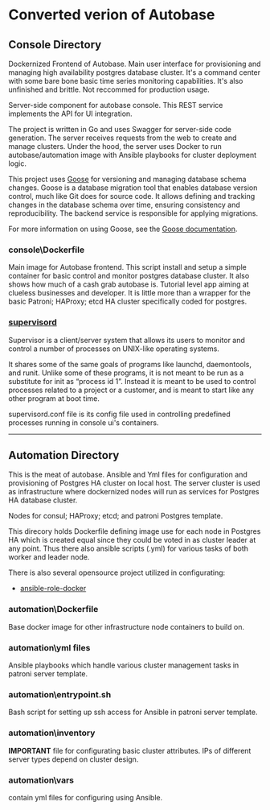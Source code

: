 # Converted verion of Autobase

## Console Directory

Dockernized Frontend of Autobase. Main user interface for provisioning and managing high availability postgres database cluster. It's a command center with some bare bone basic time series monitoring capabilities. It's also unfinished and brittle. Not reccommed for production usage.

Server-side component for autobase console. This REST service implements the API for UI integration.

The project is written in Go and uses Swagger for server-side code generation. The server receives requests from the web to create and manage clusters. Under the hood, the server uses Docker to run autobase/automation image with Ansible playbooks for cluster deployment logic.

This project uses [Goose](https://github.com/pressly/goose) for versioning and managing database schema changes. Goose is a database migration tool that enables database version control, much like Git does for source code. It allows defining and tracking changes in the database schema over time, ensuring consistency and reproducibility. The backend service is responsible for applying migrations.

For more information on using Goose, see the [Goose documentation](https://github.com/pressly/goose).

### console\Dockerfile

Main image for Autobase frontend. This script install and setup a simple container for basic control and monitor postgres database cluster. It also shows how much of a cash grab autobase is. Tutorial level app aiming at clueless businesses and developer. It is little more than a wrapper for the basic Patroni; HAProxy; etcd HA cluster specifically coded for postgres.

### [supervisord](https://supervisord.org/)

Supervisor is a client/server system that allows its users to monitor and control a number of processes on UNIX-like operating systems.

It shares some of the same goals of programs like launchd, daemontools, and runit. Unlike some of these programs, it is not meant to be run as a substitute for init as “process id 1”. Instead it is meant to be used to control processes related to a project or a customer, and is meant to start like any other program at boot time.

supervisord.conf file is its config file used in controlling predefined processes running in console ui's containers.

---

## Automation Directory

This is the meat of autobase. Ansible and Yml files for configuration and provisioning of Postgres HA cluster on local host. The server cluster is used as infrastructure where dockernized nodes will run as services for Postgres HA database cluster.

Nodes for consul; HAProxy; etcd; and patroni Postgres template.

This direcory holds Dockerfile defining image use for each node in Postgres HA which is created equal since they could be voted in as cluster leader at any point. Thus there also ansible scripts (.yml) for various tasks of both worker and leader node.

There is also several opensource project utilized in configurating:

- [ansible-role-docker](https://github.com/geerlingguy/ansible-role-docker)

### automation\Dockerfile

Base docker image for other infrastructure node containers to build on.

### automation\yml files

Ansible playbooks which handle various cluster management tasks in patroni server template.

### automation\entrypoint.sh

Bash script for setting up ssh access for Ansible in patroni server template.

### automation\inventory

**IMPORTANT** file for configurating basic cluster attributes. IPs of different server types depend on cluster design.

### automation\vars

contain yml files for configuring using Ansible.
